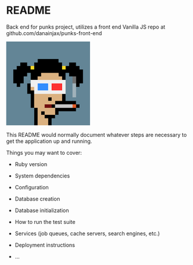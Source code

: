# README

Back end for punks project, utilizes a front end Vanilla JS repo at github.com/danainjax/punks-front-end

![CryptoDana](public/images/1660.PNG)

This README would normally document whatever steps are necessary to get the
application up and running.

Things you may want to cover:

* Ruby version

* System dependencies

* Configuration

* Database creation

* Database initialization

* How to run the test suite

* Services (job queues, cache servers, search engines, etc.)

* Deployment instructions

* ...
